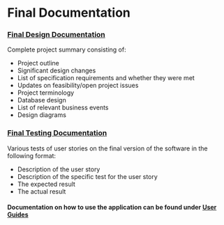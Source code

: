 # Final Documentation 

### [Final Design Documentation](github.com/sarantharma/GyroscopicProject/tree/passport/Documentation/Design_Doc.pdf)
Complete project summary consisting of:
- Project outline
- Significant design changes
- List of specification requirements and whether they were met
- Updates on feasibility/open project issues
- Project terminology
- Database design
- List of relevant business events
- Design diagrams

### [Final Testing Documentation](github.com/sarantharma/GyroscopicProject/tree/passport/Documentation/Testing.pdf)
Various tests of user stories on the final version of the software in the following format:
- Description of the user story
- Description of the specific test for the user story
- The expected result
- The actual result

#### Documentation on how to use the application can be found under [User Guides](https://github.com/sarantharma/GyroscopicProject/tree/passport/User%20Guides)
